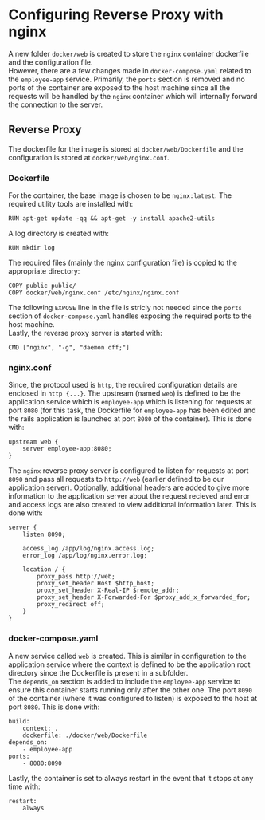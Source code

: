 # Configuring Reverse Proxy with nginx

A new folder <code>docker/web</code> is created to store the <code>nginx</code> container dockerfile and the configuration file.<br>
However, there are a few changes made in <code>docker-compose.yaml</code> related to the <code>employee-app</code> service. Primarily, the <code>ports</code> section is removed and no ports of the container are exposed to the host machine since all the requests will be handled by the <code>nginx</code> container which will internally forward the connection to the server.

## Reverse Proxy
The dockerfile for the image is stored at <code>docker/web/Dockerfile</code> and the configuration is stored at <code>docker/web/nginx.conf</code>.

### Dockerfile
For the container, the base image is chosen to be <code>nginx:latest</code>. The required utility tools are installed with:
```
RUN apt-get update -qq && apt-get -y install apache2-utils
```
A log directory is created with:
```
RUN mkdir log
```
The required files (mainly the nginx configuration file) is copied to the appropriate directory:
```
COPY public public/
COPY docker/web/nginx.conf /etc/nginx/nginx.conf
```
The following <code>EXPOSE</code> line in the file is stricly not needed since the <code>ports</code> section of <code>docker-compose.yaml</code> handles exposing the required ports to the host machine.<br>
Lastly, the reverse proxy server is started with:
```
CMD ["nginx", "-g", "daemon off;"]
```
### nginx.conf
Since, the protocol used is <code>http</code>, the required configuration details are enclosed in <code>http {...}</code>. The upstream (named <code>web</code>) is defined to be the application service which is <code>employee-app</code> which is listening for requests at port <code>8080</code> (for this task, the Dockerfile for <code>employee-app</code> has been edited and the rails application is launched at port <code>8080</code> of the container). This is done with:
```
upstream web {
    server employee-app:8080;
}
```
The <code>nginx</code> reverse proxy server is configured to listen for requests at port <code>8090</code> and pass all requests to <code>http://web</code> (earlier defined to be our application server). Optionally, additional headers are added to give more information to the application server about the request recieved and error and access logs are also created to view additional information later. This is done with:
```
server {
    listen 8090;

    access_log /app/log/nginx.access.log;
    error_log /app/log/nginx.error.log;

    location / {
        proxy_pass http://web;
        proxy_set_header Host $http_host;
        proxy_set_header X-Real-IP $remote_addr;
        proxy_set_header X-Forwarded-For $proxy_add_x_forwarded_for;
        proxy_redirect off;
    }
}
```
### docker-compose.yaml
A new service called <code>web</code> is created. This is similar in configuration to the application service where the context is defined to be the application root directory since the Dockerfile is present in a subfolder.<br>
The <code>depends_on</code> section is added to include the <code>employee-app</code> service to ensure this container starts running only after the other one. The port <code>8090</code> of the container (where it was configured to listen) is exposed to the host at port <code>8080</code>. This is done with:
```
build:
    context: .
    dockerfile: ./docker/web/Dockerfile
depends_on:
    - employee-app
ports:
    - 8080:8090
```
Lastly, the container is set to always restart in the event that it stops at any time with:
```
restart:
    always
```